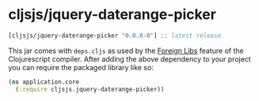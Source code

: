 # cljsjs/jquery-daterange-picker

[](dependency)
```clojure
[cljsjs/jquery-daterange-picker "0.0.8-0"] ;; latest release
```
[](/dependency)

This jar comes with `deps.cljs` as used by the [Foreign Libs][flibs] feature
of the Clojurescript compiler. After adding the above dependency to your project
you can require the packaged library like so:

```clojure
(ns application.core
  (:require cljsjs.jquery-daterange-picker))
```

[flibs]: https://github.com/clojure/clojurescript/wiki/Packaging-Foreign-Dependencies
